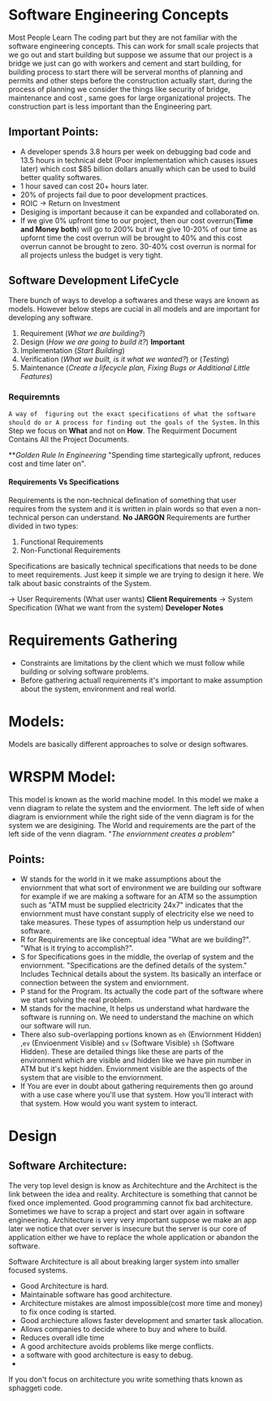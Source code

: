 # Software Engineering Concepts
Most People Learn The coding part but they are not familiar with the software engineering concepts. This can work for small scale projects that we go out and start building but suppose we assume that our project is a bridge we just can go with workers and cement and start building, for building process to start there will be serveral months of planning and permits and other steps before the construction actually start, during the process of planning we consider the things like security of bridge, maintenance and cost , same goes for large organizational projects. The construction part is less important than the Engineering part.

## Important Points:

* A developer spends 3.8 hours per week on debugging bad code and 13.5 hours in technical debt (Poor implementation which causes issues later) which cost $85 billion dollars anually which can be used to build better quality softwares.
* 1 hour saved can cost 20+ hours later.
* 20% of projects fail due to poor development practices.
* ROIC -> Return on Investment
* Desiging is important because it can be expanded and collaborated on.
* If we give 0% upfront time to our project, then our cost overrun(**Time and Money both**) will go to 200% but if we give 10-20% of our time as upfornt time the cost overrun will be brought to 40% and this cost overrun cannot be brought to zero. 30-40% cost overrun is normal for all projects unless the budget is very tight. 

 
## Software Development LifeCycle
There bunch of ways to develop a softwares and these ways are known as models. However below steps are cucial in all models and are important for developing any software.

1. Requirement (*What we are building?*)
2. Design (*How we are going to build it?*) **Important**
3. Implementation (*Start Building*)
4. Verification (*What we built, is it what we wanted?*) or (*Testing*) 
5. Maintenance (*Create a lifecycle plan, Fixing Bugs or Additional Little Features*)

### Requiremnts
`A way of  figuring out the exact specifications of what the software should do or A process for finding out the goals of the System.`
In this Step we focus on **What** and not on **How**. The Requirment Document Contains All the Project Documents.

***Golden Rule In Engineering*
"Spending time startegically upfront, reduces cost and time later on".

#### Requirements Vs Specifications

Requirements is the non-technical defination of  something that user requires from the system and it is written in plain words so that even a non-technical person can understand. **No JARGON**
Requirements are further divided in two types:
1. Functional Requirements
2. Non-Functional Requirements

Specifications are basically technical specifications that needs to be done to meet requirements. Just keep it simple we are trying to design it here. We talk about basic constraints of the System. 

-> User Requirements (What user wants) **Client Requirements**
-> System Specification (What we want from the system) **Developer Notes**
# Requirements Gathering
* Constraints are limitations by the client which we must follow while building or solving software problems.
* Before gathering actuall requirements it's important to make assumption about the system, environment and real world.


# Models:
Models are basically different approaches to solve or design softwares.
# WRSPM Model:
This model is known as the world machine model. In this model we make a venn diagram to relate the system and the enviorment. The left side of when diagram is enviornment while the right side of the venn diagram is for the system we are desigining. The World and requirements are the part of the left side of the venn diagram. "*The enviornment creates a problem*"
## Points:
* W stands for the world in it we make assumptions about the enviornment that what sort of environment we are building our software for example if we are making a software for an ATM so the assumption such as "ATM must be supplied electricity 24x7" indicates that the enviornment must have constant supply of electricity else we need to take measures. These types of assumption help us understand our software.
* R for Requirements are like conceptual idea "What are we building?". "What is it trying to accomplish?". 
* S for Specifications goes in the middle, the overlap of system and the enviornment. "Specifications are the defined details of the system." Includes Technical details about the system. Its basically an interface or connection between the system and enviornment.
* P stand for the Program. Its actually the code part of the software where we start solving the real problem. 
* M stands for the machine, It helps us understand what hardware the software is running on. We need to understand the machine on which our software will run. 
* There also sub-overlapping portions known as `eh` (Enviornment Hidden) ,`ev` (Envioenment Visible) and `sv`  (Software Visible) `sh` (Software Hidden). These are detailed things like these are parts of the environment which are visible and hidden like we have pin number in ATM but it's kept hidden. Enviornment visible are the aspects of the system that are visible to the enviornment. 
* If You are ever in doubt about gathering requirements then go around with a use case where you'll use that system. How you'll interact with that system. How would you want system to interact.

# Design
## Software Architecture:
The very top level design is know as Architechture and the Architect is the link between the idea and reality. Architecture is something that cannot be fixed once implemented. Good programming cannot fix bad architecture. Sometimes we have to scrap a project and start over again in software engineering. Architecture is very very important suppose we make an app later we notice that over server is insecure but the server is our core of application either we have to replace the whole application or abandon the software.

Software Architecture is all about breaking larger system into smaller focused systems.
- Good Architecture is hard.
- Maintainable software has good architecture.
- Architecture mistakes are almost impossible(cost more time and money) to fix once coding is started.
- Good archiecture allows faster development and smarter task allocation.
- Allows companies to decide where to buy and where to build.
- Reduces overall idle time
- A good architecture avoids problems like merge conflicts.
- a software with good architecture is easy to debug.
- 

If you don't focus on architecture you write something thats known as sphaggeti code. 





